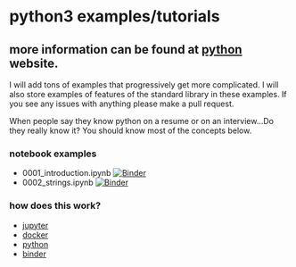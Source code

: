 # python3 examples/tutorials

## more information can be found at [python](https://python.org) website.

I will add tons of examples that progressively get more complicated. I will also store examples of features of the standard library in these examples. If you see any issues with anything please make a pull request.

When people say they know python on a resume or on an interview...Do they
really know it?  You should know most of the concepts below.

### notebook examples

* 0001_introduction.ipynb [![Binder](https://mybinder.org/badge_logo.svg)](https://mybinder.org/v2/gh/thesheff17/pythonexamples/master?filepath=src%2F0001_introduction.ipynb)
* 0002_strings.ipynb [![Binder](https://mybinder.org/badge_logo.svg)](https://mybinder.org/v2/gh/thesheff17/pythonexamples/master?filepath=src%2F0002_strings.ipynb)

### how does this work?
* [jupyter](https://jupyter.org/)
* [docker](https://docker.com/)
* [python](https://python.org/)
* [binder](https://mybinder.org/)
